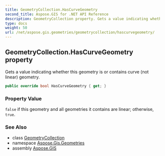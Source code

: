 ```yaml
---
title: GeometryCollection.HasCurveGeometry
second_title: Aspose.GIS for .NET API Reference
description: GeometryCollection property. Gets a value indicating whether this geometry is or contains curve not linear geometry
type: docs
weight: 50
url: /net/aspose.gis.geometries/geometrycollection/hascurvegeometry/
---
```

## GeometryCollection.HasCurveGeometry property

Gets a value indicating whether this geometry is or contains curve (not linear) geometry.

```csharp
public override bool HasCurveGeometry { get; }
```

### Property Value

`false` if this geometry and all geometries it contains are linear; otherwise, `true`.

### See Also

* class [GeometryCollection](../)
* namespace [Aspose.Gis.Geometries](../../geometrycollection/)
* assembly [Aspose.GIS](../../../)


